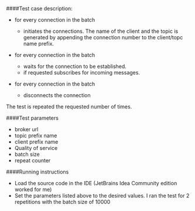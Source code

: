 ####Test case description:
 
 * for every connection in the batch
   - initiates the connections. The name of the client and the topic is generated by appending the connection number to the client/topc name prefix.
 * for every connection in the batch
   - waits for the connection to be established. 
   - if requested subscribes for incoming messages. 

 * for every connection in the batch
   - disconnects the connection
 
The test is repeated the requested number of times.

####Test parameters
 * broker url
 * topic prefix name
 * client prefix name
 * Quality of service
 * batch size
 * repeat counter

####Running instructions
 * Load the source code in the IDE (JetBrains Idea Community edition worked for me)
 * Set the parameters listed above to the desired values. I ran the test for 2 repetitions with the batch size of 10000

